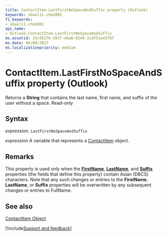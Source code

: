```yaml
---
title: ContactItem.LastFirstNoSpaceAndSuffix property (Outlook)
keywords: vbaol11.chm1082
f1_keywords:
- vbaol11.chm1082
api_name:
- Outlook.ContactItem.LastFirstNoSpaceAndSuffix
ms.assetid: 15c9527b-3837-d4a0-0249-2cd751e4379f
ms.date: 06/08/2017
ms.localizationpriority: medium
---
```



# ContactItem.LastFirstNoSpaceAndSuffix property (Outlook)

Returns a **String** that contains the last name, first name, and suffix of the user without a space. Read-only


## Syntax

_expression_. `LastFirstNoSpaceAndSuffix`

_expression_ A variable that represents a [ContactItem](Outlook.ContactItem.md) object.


## Remarks

This property is used only when the **[FirstName](Outlook.ContactItem.FirstName.md)**, **[LastName](Outlook.ContactItem.LastName.md)**, and **[Suffix](Outlook.ContactItem.Suffix.md)** properties (the fields that define this property) contain Asian (DBCS) characters. Note that any such changes or entries to the **FirstName**, **LastName**, or **Suffix** properties will be overwritten by any subsequent changes or entries to FullName.


## See also


[ContactItem Object](Outlook.ContactItem.md)

[!include[Support and feedback](~/includes/feedback-boilerplate.md)]